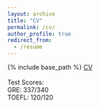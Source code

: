 ```yaml
---
layout: archive
title: "CV"
permalink: /cv/
author_profile: true
redirect_from:
  - /resume
---
```


{% include base_path %}
<a href="https://dimplekochar.github.io/files/CV_Dimple_Kochar.pdf">CV</a><br>
<br>
Test Scores: <br>
GRE: 337/340 <br>
TOEFL: 120/120

 
